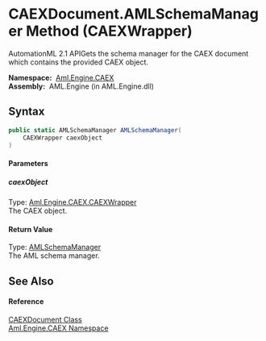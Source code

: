 CAEXDocument.AMLSchemaManager Method (CAEXWrapper)
==================================================
AutomationML 2.1 APIGets the schema manager for the CAEX document which contains the provided CAEX object.

  **Namespace:**  [Aml.Engine.CAEX][1]  
  **Assembly:**  AML.Engine (in AML.Engine.dll)

Syntax
------

```csharp
public static AMLSchemaManager AMLSchemaManager(
	CAEXWrapper caexObject
)
```

#### Parameters

##### *caexObject*
Type: [Aml.Engine.CAEX.CAEXWrapper][2]  
The CAEX object.

#### Return Value
Type: [AMLSchemaManager][3]  
The AML schema manager.

See Also
--------

#### Reference
[CAEXDocument Class][4]  
[Aml.Engine.CAEX Namespace][1]  

[1]: ../README.md
[2]: ../CAEXWrapper/README.md
[3]: ../../Aml.Engine.Schema/AMLSchemaManager/README.md
[4]: README.md
[5]: https://www.automationml.org
[6]: ../../icons/logoShade.png